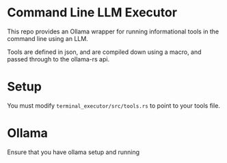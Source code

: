 # Command Line LLM Executor

This repo provides an Ollama wrapper for running informational tools in the command line using an LLM.

Tools are defined in json, and are compiled down using a macro, and passed through to the ollama-rs api.

# Setup

You must modify ```terminal_executor/src/tools.rs``` to point to your tools file.

# Ollama
Ensure that you have ollama setup and running